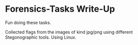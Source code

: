 # Forensics-Tasks Write-Up
Fun doing these tasks.

Collected flags from the images of kind jpg/png using different Stegonographic tools.
Using Linux.
